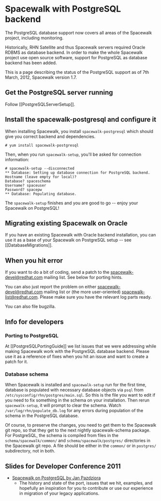 # Spacewalk with PostgreSQL backend



The PostgreSQL database support now covers all areas of the Spacewalk project, including monitoring.

Historically, RHN Satellite and thus Spacewalk servers required Oracle RDBMS as database backend. In order to make the whole Spacewalk project use open source software, support for PostgreSQL as database backend has been added.

This is a page describing the status of the PostgreSQL support as of 7th March, 2012, Spacewalk version 1.7.
## Get the PostgreSQL server running



Follow [[PostgreSQLServerSetup]].
## Install the spacewalk-postgresql and configure it



When installing Spacewalk, you install `spacewalk-postgresql` which should give you correct backend and dependencies.

    # yum install spacewalk-postgresql

Then, when you run `spacewalk-setup`, you'll be asked for connection information:


    # spacewalk-setup --disconnected
    ** Database: Setting up database connection for PostgreSQL backend.
    Hostname (leave empty for local)? 
    Database? spaceschema
    Username? spaceuser
    Password? spacepw
    ** Database: Populating database.

The `spacewalk-setup` finishes and you are good to go -- enjoy your Spacewalk on PostgreSQL!
## Migrating existing Spacewalk on Oracle



If you have an existing Spacewalk with Oracle backend installation, you can use it as a base of your Spacewalk on PostgreSQL setup -- see [[DatabaseMigrations]].
## When you hit error



If you want to do a bit of coding, send a patch to the spacewalk-devel@redhat.com mailing list. See below for porting hints.

You can also just report the problem on either spacewalk-devel@redhat.com mailing list or (the more user-oriented) spacewalk-list@redhat.com. Please make sure you have the relevant log parts ready.

You can also file bugzilla. 
## Info for developers

### Porting to PostgreSQL




At [[PostgreSQLPortingGuide]] we list issues that we were addressing while making Spacewalk work with the PostgreSQL database backend. Please use it as a reference of fixes when you hit an issue and want to create a patch for it.
### Database schema



When Spacewalk is installed and `spacewalk-setup` run for the first time, database is populated with necessary database objects via `psql` from `/etc/sysconfig/rhn/postgres/main.sql`. So this is the file you want to edit if you need to fix something in the schema on your installation. Then rerun `spacewalk-setup`, it will prompt to clear the schema. Watch `/var/log/rhn/populate_db.log` for any errors during population of the schema in the PostgreSQL database.

Of course, to preserve the changes, you need to get them to the Spacewalk git repo, so that they get to the next nightly spacewalk-schema package. For PostgreSQL, the schema is compiled from files in the `schema/spacewalk/common/` and `schema/spacewalk/postgres/` directories in the Spacewalk git repo. A file should be either in the `common/` or in `postgres/` subdirectory, not in both.
## Slides for Developer Conference 2011



 * [Spacewalk on PostgreSQL by Jan Pazdziora](http://www.adelton.com/docs/spacewalk/spacewalk-on-postgresql)
   * The history and state of the port, issues that we hit, examples, and hopefully an inspiration for you to contribute or use our experience in migration of your legacy applications.
